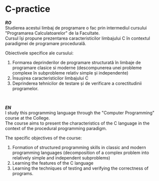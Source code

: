 # C-practice

<b><i>RO</i></b>
</br>
Studierea acestui limbaj de programare o fac prin intermediul cursului "Programarea Calculatoarelor" de la Facultate.
</br>
Cursul îşi propune prezentarea caracteristicilor limbajului C în contextul paradigmei de programare procedurală. 

Obiectivele specifice ale cursului:
1. Formarea deprinderilor de programare structurată în limbaje de programare clasice si moderne (descompunerea unei probleme complexe în subprobleme relativ simple și independente)
2. Însușirea caracteristicilor limbajului C
3. Deprinderea tehnicilor de testare și de verificare a corectitudinii programelor.

</br>

<b><i>EN</i></b>
</br>
I study this programming language through the "Computer Programming" course at the College.
</br>
The course aims to present the characteristics of the C language in the context of the procedural programming paradigm.

The specific objectives of the course:
1. Formation of structured programming skills in classic and modern programming languages (decomposition of a complex problem into relatively simple and independent subproblems)
2. Learning the features of the C language
3. Learning the techniques of testing and verifying the correctness of programs.
